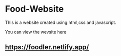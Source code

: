 # Food-Website
This is a website created using html,css and javascript.


You can view the wevsite here
## https://foodler.netlify.app/
